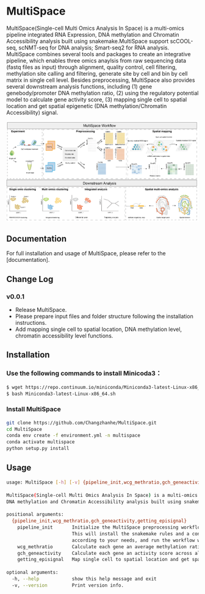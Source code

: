 # MultiSpace
MultiSpace(Single-cell Multi Omics Analysis In Space) is a multi-omics pipeline integrated RNA Expression, DNA methylation and Chromatin Accessibility analysis built using snakemake.MultiSpace support scCOOL-seq, scNMT-seq for DNA analysis; Smart-seq2 for RNA analysis. MultiSpace combines several tools and packages to create an integrative pipeline, which enables three omics anaylsis from raw sequencing data (fastq files as input) through alignment, quality control, cell filtering, methylation site calling and filtering, generate site by cell and bin by cell matrix in single cell level. Besides preprocessing, MultiSpace also provides several downstream analysis functions, including (1) gene genebody/promoter DNA methylation ratio, (2) using the regulatory potential model to calculate gene activity score, (3) mapping single cell to spatial location and get spatial epigenetic (DNA methylation/Chromatin Accessibility) signal.

![avatar](docs/_static/img/workflow.png)

## Documentation
For full installation and usage of MultiSpace, please refer to the [documentation].


## Change Log
### v0.0.1
* Release MultiSpace.
* Please prepare input files and folder structure following the installation instructions.
* Add mapping single cell to spatial location, DNA methylation level, chromatin accessibility level functions.

## Installation
### Use the following commands to install Minicoda3：
``` bash
$ wget https://repo.continuum.io/miniconda/Miniconda3-latest-Linux-x86_64.sh
$ bash Miniconda3-latest-Linux-x86_64.sh
```
### Install MultiSpace
```bash
git clone https://github.com/Changzhanhe/MultiSpace.git
cd MultiSpace
conda env create -f environment.yml -n multispace
conda activate multispace
python setup.py install
```

## Usage
```bash
usage: MultiSpace [-h] [-v] {pipeline_init,wcg_methratio,gch_geneactivity,getting_episignal} ...

MultiSpace(Single-cell Multi Omics Analysis In Space) is a multi-omics pipeline integrated RNA Expression, 
DNA methylation and Chromatin Accessibility analysis built using snakemake.

positional arguments:
  {pipeline_init,wcg_methratio,gch_geneactivity,getting_episignal}
    pipeline_init       Initialize the MultiSpace preprocessing workflow in a given directory. 
                        This will install the snakemake rules and a config file in this directory. You can configure the config file
                        according to your needs, and run the workflow with Snakemake
    wcg_methratio       Calculate each gene an average methylation ratio across all cells in promoter/genebody region
    gch_geneactivity    Calculate each gene an activity score across all cells
    getting_episignal   Map single cell to spatial location and get spatial epigenetic signal.

optional arguments:
  -h, --help            show this help message and exit
  -v, --version         Print version info.
```
